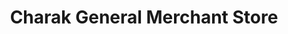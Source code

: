 ---
title: "Charak General Merchant Store"
url: /ramnagar/charak-general-merchant-store/
shop: Supermarkt
---